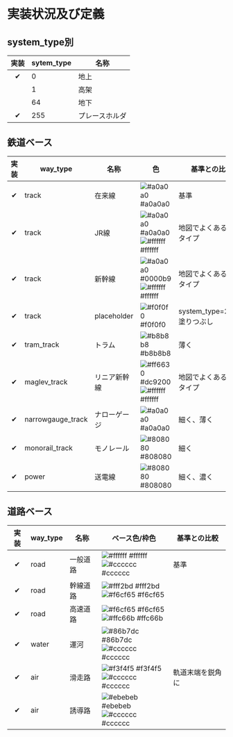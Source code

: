 # 実装状況及び定義

## system_type別
|実装|sytem_type|名称|
|:---:|---|---|
|✔|0|地上|
|　|1|高架|
|　|64|地下|
|✔|255|プレースホルダ|


## 鉄道ベース
|実装|way_type|名称|色|基準との比較|
|:---:|---|---|---|---|
|✔|track|在来線|![#a0a0a0](https://via.placeholder.com/15/a0a0a0?text=+) #a0a0a0|基準|
|✔|track|JR線|![#a0a0a0](https://via.placeholder.com/15/a0a0a0?text=+) #a0a0a0<br>![#ffffff](https://via.placeholder.com/15/ffffff?text=+) #ffffff|地図でよくあるJR線タイプ|
|✔|track|新幹線|![#a0a0a0](https://via.placeholder.com/15/0000b9?text=+) #0000b9<br>![#ffffff](https://via.placeholder.com/15/ffffff?text=+) #ffffff|地図でよくあるJR線タイプ|
|✔|track|placeholder|![#f0f0f0](https://via.placeholder.com/15/f0f0f0?text=+) #f0f0f0|system_type=255、塗りつぶし|
|✔|tram_track|トラム|![#b8b8b8](https://via.placeholder.com/15/b8b8b8?text=+) #b8b8b8|薄く|
|✔|maglev_track|リニア新幹線|![#ff6630](https://via.placeholder.com/15/dc9200?text=+) #dc9200<br>![#ffffff](https://via.placeholder.com/15/ffffff?text=+) #ffffff|地図でよくあるJR線タイプ|
|✔|narrowgauge_track|ナローゲージ|![#a0a0a0](https://via.placeholder.com/15/a0a0a0?text=+) #a0a0a0|細く、薄く|
|✔|monorail_track|モノレール|![#808080](https://via.placeholder.com/15/808080?text=+) #808080|細く|
|✔|power|送電線|![#808080](https://via.placeholder.com/15/808080?text=+) #808080|細く、濃く|

## 道路ベース

|実装|way_type|名称|ベース色/枠色|基準との比較|
|:---:|---|---|---|---|
|✔|road|一般道路|![#ffffff](https://via.placeholder.com/15/ffffff?text=+) #ffffff<br>![#cccccc](https://via.placeholder.com/15/cccccc?text=+) #cccccc|基準|
|✔|road|幹線道路|![#fff2bd](https://via.placeholder.com/15/fff2bd?text=+) #fff2bd<br>![#f6cf65](https://via.placeholder.com/15/f6cf65?text=+) #f6cf65||
|✔|road|高速道路|![#f6cf65](https://via.placeholder.com/15/f6cf65?text=+) #f6cf65<br>![#ffc66b](https://via.placeholder.com/15/ffc66b?text=+) #ffc66b||
|✔|water|運河|![#86b7dc](https://via.placeholder.com/15/86b7dc?text=+) #86b7dc<br>![#cccccc](https://via.placeholder.com/15/cccccc?text=+) #cccccc||
|✔|air|滑走路|![#f3f4f5](https://via.placeholder.com/15/f3f4f5?text=+) #f3f4f5<br>![#cccccc](https://via.placeholder.com/15/cccccc?text=+) #cccccc|軌道末端を鋭角に|
|✔|air|誘導路|![#ebebeb](https://via.placeholder.com/15/ebebeb?text=+) #ebebeb<br>![#cccccc](https://via.placeholder.com/15/cccccc?text=+) #cccccc||